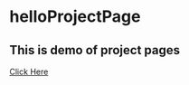 # helloProjectPage

## This is demo of project pages
[Click Here](https://deepak5j.github.io/HelloProjectPage)
